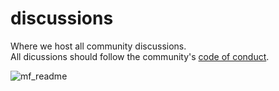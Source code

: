 # discussions
Where we host all community discussions.    
All dicussions should follow the community's [code of conduct](https://github.com/miraclefactory/.github/blob/main/CODE_OF_CONDUCT.md).

![mf_readme](https://github.com/miraclefactory/discussions/assets/89094576/5ac4f024-53bf-40ca-b4ea-a40924a0e6a6)

